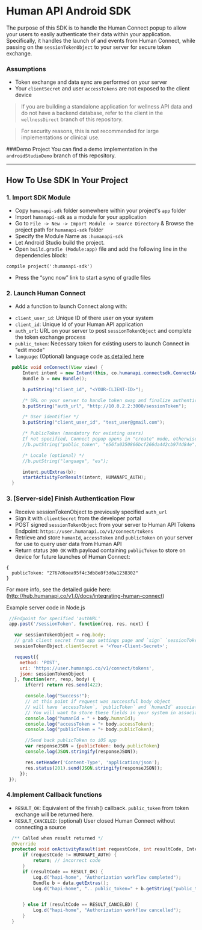 # Human API Android SDK
The purpose of this SDK is to handle the Human Connect popup to allow your users to easily authenticate their data within your application. Specifically, it handles the launch of and events from Human Connect, while passing on the `sessionTokenObject` to your server for secure token exchange.

### Assumptions
* Token exchange and data sync are performed on your server
* Your `clientSecret` and user `accessTokens` are not exposed to the client device

>If you are building a standalone application for wellness API data and do not have a backend database, refer to the client in the `wellnessDirect` branch of this repository.

>For security reasons, this is not recommended for large implementations or clinical use.

###Demo Project
You can find a demo implementation in the `androidStudioDemo` branch of this repository.

---

## How To Use SDK In Your Project

### 1. Import SDK Module
* Copy `humanapi-sdk` folder somewhere within your project's `app` folder
* Import `humanapi-sdk` as a module for your application
 * Go to `File -> New -> Import Module -> Source Directory` & Browse the project path for `humanapi-sdk` folder
 * Specify the Module Name as `:humanapi-sdk`
* Let Android Studio build the project.
* Open `build.gradle (Module:app)` file and add the following line in the dependencies block:
```
compile project(':humanapi-sdk')
```
*  Press the “sync now” link to start a sync of gradle files

### 2. Launch Human Connect
* Add a function to launch Connect along with:
 - `client_user_id`: Unique ID of there user on your system
 - `client_id`: Unique Id of your Human API application
 - `auth_url`: URL on your server to post `sessionTokenObject` and complete the token exchange process
 - `public_token`: Necessary token for existing users to launch Connect in "edit mode"
 - `language`: (Optional) language code [as detailed here](http://hub.humanapi.co/docs/customizing-human-connect#localization)

```java
  public void onConnect(View view) {
      Intent intent = new Intent(this, co.humanapi.connectsdk.ConnectActivity.class);
      Bundle b = new Bundle();

      b.putString("client_id", "<YOUR-CLIENT-ID>");

      /* URL on your server to handle token swap and finalize authentication: http://hub.humanapi.co/docs/integrating-human-connect#finalize-the-user-authentication */
      b.putString("auth_url", "http://10.0.2.2:3000/sessionToken");

      /* User identifier */
      b.putString("client_user_id", "test_user@gmail.com");

      /* PublicToken (mandatory for existing users)
      If not specified, Connect popup opens in "create" mode, otherwise it opens in "edit" mode */
      //b.putString("public_token", "e56fa0350866bcf266da442cb974d84e");

      /* Locale (optional) */
      //b.putString("language", "es");

      intent.putExtras(b);
      startActivityForResult(intent, HUMANAPI_AUTH);
  }
```
### 3. [Server-side] Finish Authentication Flow
   * Receive sessionTokenObject to previously specified `auth_url`
   * Sign it with `clientSecret` from the developer portal
   * POST signed `sessionTokenObject` from your server to Human API Tokens Endpoint:
   `https://user.humanapi.co/v1/connect/tokens`
   * Retrieve and store `humanId`, `accessToken` and `publicToken` on your server for use to query user data from Human API
   * Return status `200 OK` with payload containing `publicToken` to store on device for future launches of Human Connect:

   ```
   {
     publicToken: "2767d6oea95f4c3db8e8f3d0a1238302"
   }
   ```

   For more info, see the detailed guide here: (http://hub.humanapi.co/v1.0/docs/integrating-human-connect)

   Example server code in Node.js
   ```javascript
    //Endpoint for specified 'authURL'
    app.post('/sessionToken', function(req, res, next) {

      var sessionTokenObject = req.body;
      // grab client secret from app settings page and `sign` `sessionTokenObject` with it.
      sessionTokenObject.clientSecret = '<Your-Client-Secret>';

      request({
        method: 'POST',
        uri: 'https://user.humanapi.co/v1/connect/tokens',
        json: sessionTokenObject
      }, function(err, resp, body) {
          if(err) return res.send(422);

          console.log("Success!");
          // at this point if request was successful body object
          // will have `accessToken`, `publicToken` and `humanId` associated in it.
          // You will want to store these fields in your system in association to the user's data.
          console.log("humanId = " + body.humanId);
          console.log("accessToken = "+ body.accessToken);
          console.log("publicToken = "+ body.publicToken);

          //Send back publicToken to iOS app
          var responseJSON = {publicToken: body.publicToken}
          console.log(JSON.stringify(responseJSON));

          res.setHeader('Content-Type', 'application/json');
          res.status(201).send(JSON.stringify(responseJSON));
        });
    });
   ```

### 4.Implement Callback functions
 - `RESULT_OK`: Equivalent of the finish() callback. `public_token` from token exchange will be returned here.
 - `RESULT_CANCELED`: (optional) User closed Human Connect without connecting a source

```java
  /** Called when result returned */
  @Override
  protected void onActivityResult(int requestCode, int resultCode, Intent data) {
      if (requestCode != HUMANAPI_AUTH) {
          return; // incorrect code
      }
      if (resultCode == RESULT_OK) {
          Log.d("hapi-home", "Authorization workflow completed");
          Bundle b = data.getExtras();
          Log.d("hapi-home", ".. public_token=" + b.getString("public_token"));


      } else if (resultCode == RESULT_CANCELED) {
          Log.d("hapi-home", "Authorization workflow cancelled");
      }
  }
  ```
